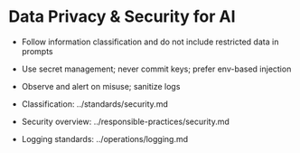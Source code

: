# Data Privacy & Security for AI

- Follow information classification and do not include restricted data in prompts
- Use secret management; never commit keys; prefer env-based injection
- Observe and alert on misuse; sanitize logs



- Classification: ../standards/security.md
- Security overview: ../responsible-practices/security.md
- Logging standards: ../operations/logging.md